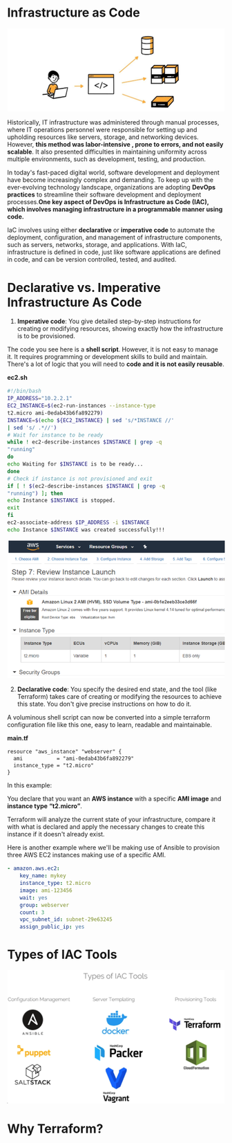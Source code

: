 # Infrastructure as Code

![ScreenShot](/assets/maxresdefaul.jpg)

Historically, IT infrastructure was administered through manual processes, where IT operations personnel were responsible for setting up and upholding resources like servers, storage, and networking devices. However, **this method was labor-intensive , prone to errors, and not easily scalable**. It also presented difficulties in maintaining uniformity across multiple environments, such as development, testing, and production.

In today's fast-paced digital world, software development and deployment have become increasingly complex and demanding. To keep up with the ever-evolving technology landscape, organizations are adopting **DevOps practices** to streamline their software development and deployment processes.**One key aspect of DevOps is Infrastructure as Code (IAC), which involves managing infrastructure in a programmable manner using code.**

IaC involves using either **declarative** or **imperative code** to automate the deployment, configuration, and management of infrastructure components, such as servers, networks, storage, and applications. With IaC, infrastructure is defined in code, just like software applications are defined in code, and can be version controlled, tested, and audited.

# Declarative vs. Imperative Infrastructure As Code

1. **Imperative code**: You give detailed step-by-step instructions for creating or modifying resources, showing exactly how the infrastructure is to be provisioned.

The code you see here is a **shell script**. However, it is not easy to manage it. It requires programming or development skills to build and maintain. There's a lot of logic that you will need to **code and it is not easily reusable**.

**ec2.sh**
```sh
#!/bin/bash
IP_ADDRESS="10.2.2.1"
EC2_INSTANCE=$(ec2-run-instances --instance-type
t2.micro ami-0edab43b6fa892279)
INSTANCE=$(echo ${EC2_INSTANCE} | sed 's/*INSTANCE //'
| sed 's/ .*//')
# Wait for instance to be ready
while ! ec2-describe-instances $INSTANCE | grep -q
"running"
do
echo Waiting for $INSTANCE is to be ready...
done
# Check if instance is not provisioned and exit
if [ ! $(ec2-describe-instances $INSTANCE | grep -q
"running") ]; then
echo Instance $INSTANCE is stopped.
exit
fi
ec2-associate-address $IP_ADDRESS -i $INSTANCE
echo Instance $INSTANCE was created successfully!!!
```
![ScreenShot](/assets/ec2.PNG)

2. **Declarative code**: You specify the desired end state, and the tool (like Terraform) takes care of creating or modifying the resources to achieve this state. You don't give precise instructions on how to do it.

A voluminous shell script can now be converted into a simple terraform configuration file like this one, easy to learn, readable and maintainable.

**main.tf**
```hcl
resource "aws_instance" "webserver" {
  ami           = "ami-0edab43b6fa892279"
  instance_type = "t2.micro"
}
```
In this example:

You declare that you want an **AWS instance** with a specific **AMI image** and **instance type** **“t2.micro”**.

Terraform will analyze the current state of your infrastructure, compare it with what is declared and apply the necessary changes to create this instance if it doesn't already exist.

Here is another example where we'll be making use of Ansible to provision three AWS EC2 instances making use of a specific AMI.

```yml
- amazon.aws.ec2:
    key_name: mykey
    instance_type: t2.micro
    image: ami-123456
    wait: yes
    group: webserver
    count: 3
    vpc_subnet_id: subnet-29e63245
    assign_public_ip: yes
```

# Types of IAC Tools

![ScreenShot](/assets/Capture1.PNG)

# Why Terraform?

